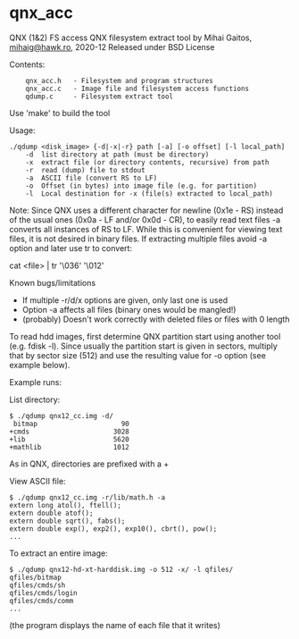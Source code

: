 # qnx_acc
QNX (1&amp;2) FS access
QNX filesystem extract tool
by Mihai Gaitos, mihaig@hawk.ro, 2020-12
Released under BSD License

Contents:
```
    qnx_acc.h   - Filesystem and program structures
    qnx_acc.c   - Image file and filesystem access functions
    qdump.c     - Filesystem extract tool
```
Use 'make' to build the tool

Usage:
```
./qdump <disk_image> {-d|-x|-r} path [-a] [-o offset] [-l local_path]
    -d  list directory at path (must be directory)
    -x  extract file (or directory contents, recursive) from path
    -r  read (dump) file to stdout
    -a  ASCII file (convert RS to LF)
    -o  Offset (in bytes) into image file (e.g. for partition)
    -l  Local destination for -x (file(s) extracted to local_path)
```
Note:
Since QNX uses a different character for newline (0x1e - RS) instead of the
usual ones (0x0a - LF and/or 0x0d - CR), to easily read text files -a converts
all instances of RS to LF. While this is convenient for viewing text files, it
is not desired in binary files. If extracting multiple files avoid -a option
and later use tr to convert:

cat \<file\> | tr '\036' '\012'

Known bugs/limitations
    
 - If multiple -r/d/x options are given, only last one is used
 - Option -a affects all files (binary ones would be mangled!)
 - (probably) Doesn't work correctly with deleted files or files with 0 length

To read hdd images, first determine QNX partition start using another tool
(e.g. fdisk -l). Since usually the partition start is given in sectors,
multiply that by sector size (512) and use the resulting value for -o option
(see example below).


Example runs:

List directory:
```
$ ./qdump qnx12_cc.img -d/
 bitmap                     90
+cmds                     3028
+lib                      5620
+mathlib                  1012
```
As in QNX, directories are prefixed with a +

View ASCII file:
```
$ ./qdump qnx12_cc.img -r/lib/math.h -a
extern long atol(), ftell();
extern double atof();
extern double sqrt(), fabs();
extern double exp(), exp2(), exp10(), cbrt(), pow();
...
```

To extract an entire image:
```
$ ./qdump qnx12-hd-xt-harddisk.img -o 512 -x/ -l qfiles/
qfiles/bitmap
qfiles/cmds/sh
qfiles/cmds/login
qfiles/cmds/comm
...
```
(the program displays the name of each file that it writes)

